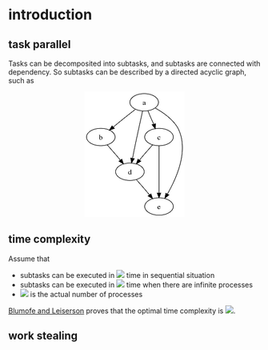 # introduction

## task parallel

Tasks can be decomposited into subtasks, and subtasks are connected with dependency. So subtasks can be described by a directed acyclic graph, such as 

<div align=center><img src="./1.png" /></div>

## time complexity

Assume that

- subtasks can be executed in <img src="https://render.githubusercontent.com/render/math?math=T_1" /> time in sequential situation
- subtasks can be executed in <img src="https://render.githubusercontent.com/render/math?math=T_\infinity" /> time when there are infinite processes
- <img src="https://render.githubusercontent.com/render/math?math=P" /> is the actual number of processes

[Blumofe and Leiserson](http://supertech.csail.mit.edu/papers/steal.pdf) proves that the optimal time complexity is <img src="https://render.githubusercontent.com/render/math?math=T_1/P%2BO(T_\infinity)" />.

## work stealing